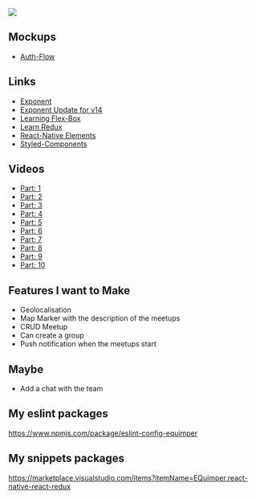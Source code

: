 ![](http://i.imgur.com/TQJYU2K.png)

## Mockups

- [Auth-Flow](https://drive.google.com/open?id=0B-wdzKw8lrR8ZjVzQXBtTm5vZXc)

## Links

- [Exponent](https://getexponent.com/)
- [Exponent Update for v14](https://blog.getexponent.com/exponent-sdk-v14-0-0-is-now-available-114def29f796#.n819ymu9i)
- [Learning Flex-Box](http://flexboxfroggy.com/)
- [Learn Redux](https://egghead.io/courses/getting-started-with-redux)
- [React-Native Elements](https://github.com/react-native-community/react-native-elements)
- [Styled-Components](https://github.com/styled-components/styled-components)

## Videos

- [Part: 1](https://youtu.be/qmNPpoVkY2Y)
- [Part: 2](https://youtu.be/_Mb-Q_A9ofU)
- [Part: 3](https://youtu.be/YTh3lZz-Vrg)
- [Part: 4](https://youtu.be/kSI_LuLKwT8)
- [Part: 5](https://youtu.be/kNkTQtRUH-M)
- [Part: 6](https://youtu.be/Op9Re9GUPkY)
- [Part: 7](https://youtu.be/jaV-WdErTaI)
- [Part: 8](https://youtu.be/z9YDYViAGS0)
- [Part: 9](https://youtu.be/vBic8O-c1oc)
- [Part: 10](https://youtu.be/FFD4lKZCHS0)

## Features I want to Make

- Geolocalisation
- Map Marker with the description of the meetups
- CRUD Meetup
- Can create a group
- Push notification when the meetups start

## Maybe

- Add a chat with the team

## My eslint packages

https://www.npmjs.com/package/eslint-config-equimper

## My snippets packages

https://marketplace.visualstudio.com/items?itemName=EQuimper.react-native-react-redux
